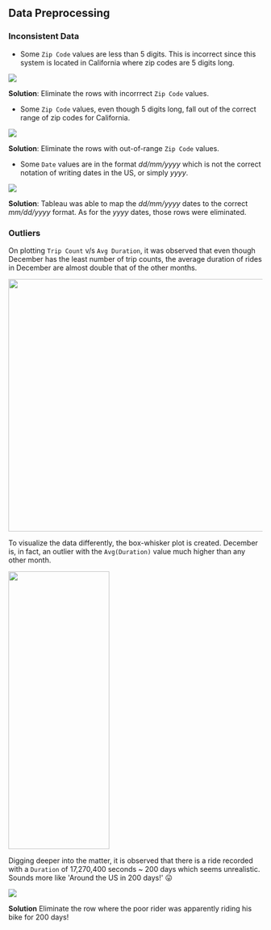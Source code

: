 ##  Data Preprocessing

###  Inconsistent Data

- Some `Zip Code` values are less than 5 digits.  This is incorrect since this system is located in California where zip codes are 5 digits long. 

![](https://i.imgur.com/BtupGFn.jpg)

**Solution**: Eliminate the rows with incorrrect `Zip Code` values. 

- Some `Zip Code` values, even though 5 digits long, fall out of the correct range of zip codes for California.

![](https://i.imgur.com/qR1XACz.png)

**Solution**: Eliminate the rows with out-of-range `Zip Code`  values. 

- Some `Date` values are in the format _dd/mm/yyyy_ which is not the correct notation of writing dates in the US, or simply _yyyy_. 

![](https://i.imgur.com/fMmCA92.png)

**Solution**: Tableau was able to map the _dd/mm/yyyy_ dates to the correct _mm/dd/yyyy_ format. As for the _yyyy_ dates, those rows were eliminated. 

### Outliers

On plotting `Trip Count` v/s `Avg Duration`, it was observed that even though December has the least number of trip counts, the average duration of rides in December are almost double that of the other months. 

<p align="left">
<img src="https://i.imgur.com/AdFx1Lp.png" width="600" height="500">
</p>

To visualize the data differently, the box-whisker plot is created. December is, in fact, an outlier with the `Avg(Duration)` value much higher than any other month.

<p align="left">
<img src="https://i.imgur.com/ve4mniz.png" width="200" height="550">
</p>

Digging deeper into the matter, it is observed that there is a ride recorded with a `Duration` of 17,270,400 seconds ~ 200 days which seems unrealistic. Sounds more like 'Around the US in 200 days!' :stuck_out_tongue: 

![](https://i.imgur.com/0YEm3ga.png)

**Solution** Eliminate the row where the poor rider was apparently riding his bike for 200 days!
